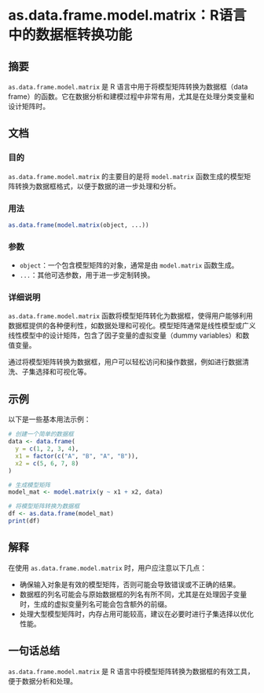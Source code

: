 <!--
Meta Description: # as.data.frame.model.matrix：R语言中的数据框转换功能 ## 摘要 `as.data.frame.model.matrix` 是 R 语言中用于将模型矩阵转换为数据框（data frame）的函数。它在数据分析和建模过程中非常有用，尤其是在处理分类变量和设计矩阵时。 ##...
Meta Keywords: data, frame, model, matrix, object
-->

# as.data.frame.model.matrix：R语言中的数据框转换功能

## 摘要
`as.data.frame.model.matrix` 是 R 语言中用于将模型矩阵转换为数据框（data frame）的函数。它在数据分析和建模过程中非常有用，尤其是在处理分类变量和设计矩阵时。

## 文档
### 目的
`as.data.frame.model.matrix` 的主要目的是将 `model.matrix` 函数生成的模型矩阵转换为数据框格式，以便于数据的进一步处理和分析。

### 用法
```R
as.data.frame(model.matrix(object, ...))
```

### 参数
- `object`：一个包含模型矩阵的对象，通常是由 `model.matrix` 函数生成。
- `...`：其他可选参数，用于进一步定制转换。

### 详细说明
`as.data.frame.model.matrix` 函数将模型矩阵转化为数据框，使得用户能够利用数据框提供的各种便利性，如数据处理和可视化。模型矩阵通常是线性模型或广义线性模型中的设计矩阵，包含了因子变量的虚拟变量（dummy variables）和数值变量。

通过将模型矩阵转换为数据框，用户可以轻松访问和操作数据，例如进行数据清洗、子集选择和可视化等。

## 示例
以下是一些基本用法示例：

```R
# 创建一个简单的数据框
data <- data.frame(
  y = c(1, 2, 3, 4),
  x1 = factor(c("A", "B", "A", "B")),
  x2 = c(5, 6, 7, 8)
)

# 生成模型矩阵
model_mat <- model.matrix(y ~ x1 + x2, data)

# 将模型矩阵转换为数据框
df <- as.data.frame(model_mat)
print(df)
```

## 解释
在使用 `as.data.frame.model.matrix` 时，用户应注意以下几点：
- 确保输入对象是有效的模型矩阵，否则可能会导致错误或不正确的结果。
- 数据框的列名可能会与原始数据框的列名有所不同，尤其是在处理因子变量时，生成的虚拟变量列名可能会包含额外的前缀。
- 处理大型模型矩阵时，内存占用可能较高，建议在必要时进行子集选择以优化性能。

## 一句话总结
`as.data.frame.model.matrix` 是 R 语言中将模型矩阵转换为数据框的有效工具，便于数据分析和处理。
